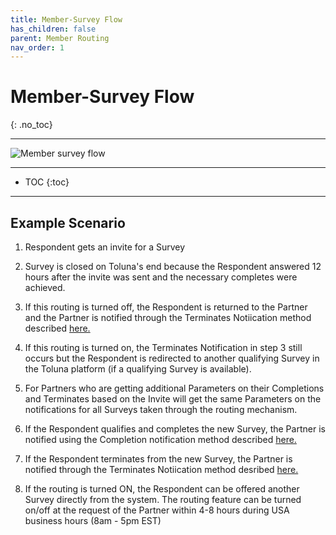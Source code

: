 ```yaml
---
title: Member-Survey Flow 
has_children: false
parent: Member Routing
nav_order: 1
---
```



# Member-Survey Flow
{: .no_toc}

---

![Member survey flow](https://github.com/josh-toluna/tolunaintegratedpaneldocs/blob/master/resources/flows/IP%20Flow%20Diagrams-Member%20Survey%20Flow.png?raw=true)

---

* TOC
{:toc}

---

## Example Scenario

1) Respondent gets an invite for a Survey

2) Survey is closed on Toluna's end because the Respondent answered 12 hours after the invite was sent and the necessary completes were achieved.

3) If this routing is turned off, the Respondent is returned to the Partner and the Partner is notified through the Terminates Notiication method described [here.](/notifications/memberstatus.html#terminates)

4) If this routing is turned on, the Terminates Notification in step 3 still occurs but the Respondent is redirected to another qualifying Survey in the Toluna platform (if a qualifying Survey is available).

5) For Partners who are getting additional Parameters on their Completions and Terminates based on the Invite will get the same Parameters on the notifications for all Surveys taken through the routing mechanism.

6) If the Respondent qualifies and completes the new Survey, the Partner is notified using the Completion notification method described [here.](/notifications/memberstatus.html#completions)

7) If the Respondent terminates from the new Survey, the Partner is notified through the Terminates Notiication method desribed [here.](/notifications/memberstatus.html#terminates)

8) If the routing is turned ON, the Respondent can be offered another Survey directly from the system. The routing feature can be turned on/off at the request of the Partner within 4-8 hours during USA business hours (8am - 5pm EST)
